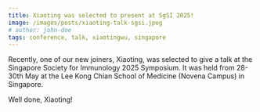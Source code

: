 ```yaml
---
title: Xiaoting was selected to present at SgSI 2025!
image: /images/posts/xiaoting-talk-sgsi.jpeg
# author: john-doe
tags: conference, talk, xiaotingwu, singapore
---
```


Recently, one of our new joiners, Xiaoting, was selected to give a talk at the Singapore Society for Immunology 2025 Symposium. It was held from 28-30th May at the Lee Kong Chian School of Medicine (Novena Campus) in Singapore. 

Well done, Xiaoting!